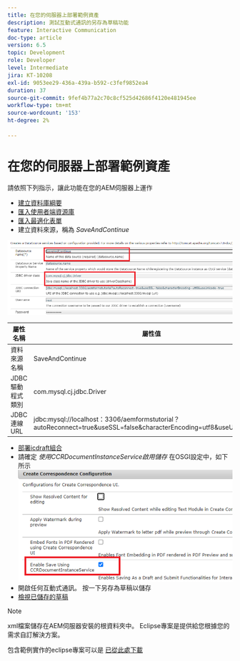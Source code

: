 ```yaml
---
title: 在您的伺服器上部署範例資產
description: 測試互動式通訊的另存為草稿功能
feature: Interactive Communication
doc-type: article
version: 6.5
topic: Development
role: Developer
level: Intermediate
jira: KT-10208
exl-id: 9053ee29-436a-439a-b592-c3fef9852ea4
duration: 37
source-git-commit: 9fef4b77a2c70c8cf525d42686f4120e481945ee
workflow-type: tm+mt
source-wordcount: '153'
ht-degree: 2%

---
```


# 在您的伺服器上部署範例資產

請依照下列指示，讓此功能在您的AEM伺服器上運作

* [建立資料庫綱要](assets/icdrafts.sql)
* [匯入使用者端資源庫](assets/icdrafts.zip)
* [匯入最適化表單](assets/SavedDraftsAdaptiveForm.zip)
* 建立資料來源，稱為 _SaveAndContinue_

![建立資料來源](assets/data-source.png)

| 屬性名稱 | 屬性值 |
|---|---|
| 資料來源名稱 | SaveAndContinue |
| JDBC驅動程式類別 | com.mysql.cj.jdbc.Driver |
| JDBC連線URL | jdbc:mysql://localhost：3306/aemformstutorial？autoReconnect=true&amp;useSSL=false&amp;characterEncoding=utf8&amp;useUnicode=true |

* [部署icdraft組合](assets/icdrafts.icdrafts.core-1.0-SNAPSHOT.jar)
* 請確定 _使用CCRDocumentInstanceService啟用儲存_ 在OSGI設定中，如下所示
  ![啟用草稿](assets/enable-drafts.png)
* 開啟任何互動式通訊。 按一下另存為草稿以儲存
* [檢視已儲存的草稿](http://localhost:4502/content/dam/formsanddocuments/saveddrafts/jcr:content?wcmmode=disabled)

>[!NOTE]
>xml檔案儲存在AEM伺服器安裝的根資料夾中。 Eclipse專案是提供給您根據您的需求自訂解決方案。

包含範例實作的eclipse專案可以是 [已從此處下載](assets/icdrafts-eclipse-project.zip)
